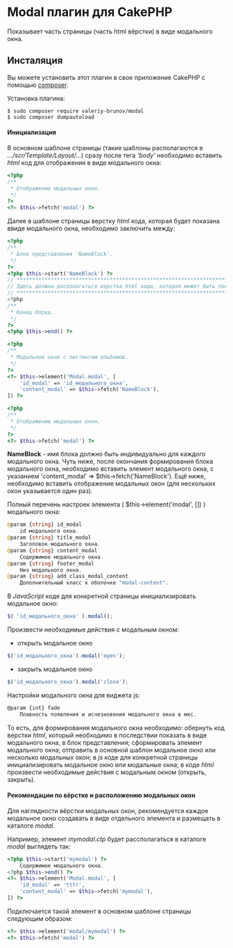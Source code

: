 # Modal плагин для CakePHP

Показывает часть страницы (часть html вёрстки) в виде модального окна.

## Инсталяция

Вы можете установить этот плагин в свое приложение CakePHP с помощью [composer](https://getcomposer.org).

Установка плагина:

```
$ sudo composer require valeriy-brunov/modal
$ sudo composer dumpautoload
```

#### Инициализация

В основном шаблоне страницы (такие шаблоны располагаются в _.../scr/Template/Layout/..._) сразу после тега _'body'_ необходимо вставить _html_ код для отображения в виде модального окна:

```php
<?php
/**
 * Отображение модальных окон.
 */
?>
<?= $this->fetch('modal') ?>
```

Далее в шаблоне страницы верстку _html_ кода, которая будет показана ввиде модального окна, необходимо заключить между:

```php
<?php
/**
 * Блок представления 'NameBlock'.
 */
?>
<?php $this->start('NameBlock') ?>
// ************************************************************************************************
// Здесь должна располагаться верстка html кода, которая может быть показана ввиде модального окна.
// ************************************************************************************************
<?php
/**
 * Конец блока.
 */
?>
<?php $this->end() ?>

<?php
/**
 * Модальное окно с листингом альбомов.
 */
?>
<?= $this->element('Modal.modal', [
	'id_modal' => 'id_модального_окна',
	'content_modal' => $this->fetch('NameBlock'),
]) ?>

<?php
/**
 * Отображение модальных окон.
 */
?>
<?= $this->fetch('modal') ?>
```

**NameBlock** - имя блока должно быть индивидуально для каждого модального окна. Чуть ниже, после окончания формирования блока модального окна, необходимо вставить элемент модального окна, с указанием 'content_modal' => $this->fetch('NameBlock'). Ещё ниже, необходимо вставить отображение модальных окон (для нескольких окон указывается один раз).

Полный перечень настроек элемента ( $this->element('modal', []) ) модального окна:

```php
@param {string} id_modal
	id модального окна.
@param {string} title_modal
	Заголовок модального окна.
@param {string} content_modal
	Cодержимое модального окна.
@param {string} footer_modal
 	Низ модального окна.
@param {string} add_class_modal_content
    Дополнительный класс к оболочке "modal-content".
```

В _JavaScript_ коде для конкретной страницы инициализировать модальное окно:

```js
$( 'id_модального_окна' ).modal();
```

Произвести необходимые действия с модальным окном:

 - открыть модальное окно

```js
$('id_модального_окна').modal('open');
```
 - закрыть модальное окно

```js
$('id_модального_окна').modal('close');
```
Настройки модального окна для виджета js:

```js
@param {int} fade
	Плавность появления и исчезновения модального окна в мкс.
```

То есть, для формирования модального окна необходимо: обернуть код верстки _html_, который необходимо в последствии показать в виде модального окна, в блок представления; сформировать элемент модального окна; отправить в основной шаблон модальное окно или несколько модальных окон; в _js_ коде для конкретной страницы инициализировать модальное окно или модальные окна; в коде _html_ произвести необходимые действия с модальным окном (открыть, закрыть).

#### Рекомендации по вёрстке и расположению модальных окон

Для наглядности вёрстки модальных окон, рекомендуется каждое модальное окно создавать в виде отдельного элемента и размещать в каталоге _modal_.

Например, элемент _mymodal.ctp_ будет рассполагаться в каталоге _modal_ выглядеть так:

```php
<?php $this->start('mymodal') ?>
    Содержимое модального окна.
<?php $this->end() ?>
<?= $this->element('Modal.modal', [
    'id_modal' => 'tttr',
    'content_modal' => $this->fetch('mymodal'),
]) ?>
```

Подключается такой элемент в основном шаблоне страницы следующим образом:

```php
<?= $this->element('modal/mymodal') ?>
<?= $this->fetch('modal') ?>
```

